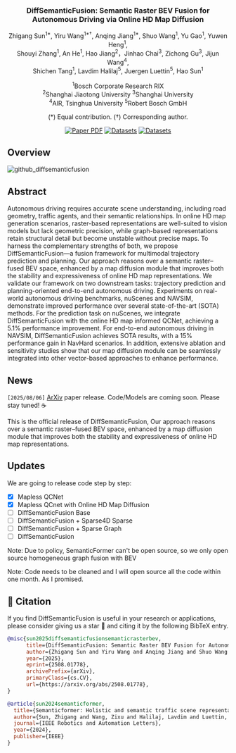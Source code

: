 <div align="center">
<h3>DiffSemanticFusion: Semantic Raster BEV Fusion for Autonomous Driving via Online HD Map Diffusion</h3>

Zhigang Sun<sup>1\*</sup>, Yiru Wang<sup>1\*†</sup>, Anqing Jiang<sup>1\*</sup>, Shuo Wang<sup>1</sup>, Yu Gao<sup>1</sup>, Yuwen Heng<sup>1</sup>,  
Shouyi Zhang<sup>1</sup>, An He<sup>1</sup>, Hao Jiang<sup>2</sup>，Jinhao Chai<sup>3</sup>, Zichong Gu<sup>3</sup>, Jijun Wang<sup>4</sup>, \
Shichen Tang<sup>1</sup>, Lavdim Halilaj<sup>5</sup>, Juergen Luettin<sup>5</sup>, Hao Sun<sup>1</sup>

<sup>1</sup>Bosch Corporate Research RIX  
<sup>2</sup>Shanghai Jiaotong University 
<sup>3</sup>Shanghai University \
<sup>4</sup>AIR, Tsinghua University
<sup>5</sup>Robert Bosch GmbH

(\*) Equal contribution. (†) Corresponding author.  

<a href="https://www.arxiv.org/pdf/2508.01778"><img src='https://img.shields.io/badge/arXiv-DiffSemanticFusion-blue' alt='Paper PDF'></a>
<a href="https://www.arxiv.org/pdf/2508.01778"><img src='https://img.shields.io/badge/Datasets-MaplessQCNet-red' alt='Datasets'></a>
<a href="https://www.arxiv.org/pdf/2508.01778"><img src='https://img.shields.io/badge/Datasets-Sparse4D-green' alt='Datasets'></a>

</div>


## Overview

![github_diffsemanticfusion](https://github.com/user-attachments/assets/8bba0baa-252b-4be9-af3c-26f92c9f2f9b)

## Abstract         

Autonomous driving requires accurate scene understanding, including road geometry, traffic agents, and their semantic relationships. In online HD map generation scenarios, raster-based representations are well-suited to vision models but lack geometric precision, while graph-based representations retain structural detail but become unstable without precise maps. To harness the complementary strengths of both, we propose DiffSemanticFusion—a fusion framework for multimodal trajectory prediction and planning. Our approach reasons over a semantic raster–fused BEV space, enhanced by a map diffusion module that improves both the stability and expressiveness of online HD map representations. We validate our framework on two downstream tasks: trajectory prediction and planning-oriented end-to-end autonomous driving. Experiments on real-world autonomous driving benchmarks, nuScenes and NAVSIM, demonstrate improved performance over several state-of-the-art (SOTA) methods. For the prediction task on nuScenes, we integrate DiffSemanticFusion with the online HD map informed QCNet, achieving a 5.1\% performance improvement. For end-to-end autonomous driving in NAVSIM, DiffSemanticFusion achieves SOTA results, with a 15\% performance gain in NavHard scenarios. In addition, extensive ablation and sensitivity studies show that our map diffusion module can be seamlessly integrated into other vector-based approaches to enhance performance. 



## News
`[2025/08/06]` [ArXiv](https://www.arxiv.org/pdf/2508.01778) paper release. Code/Models are coming soon. Please stay tuned! ☕️

This is the official release of DiffSemanticFusion, Our approach reasons over a semantic raster–fused BEV space, enhanced by a map diffusion module that improves both the stability and expressiveness of online HD map representations.

## Updates
We are going to release code step by step:

- [x] Mapless QCNet 
- [x] Mapless QCnet with Online HD Map Diffusion
- [ ] DiffSemanticFusion Base
- [ ] DiffSemanticFusion + Sparse4D Sparse
- [ ] DiffSemanticFusion + Sparse Graph
- [ ] DiffSemanticFusion

Note: Due to policy, SemanticFormer can't be open source, so we only open source homogeneous graph fusion with BEV

Note: Code needs to be cleaned and I will open source all the code within one month. As I promised.

## 📄 Citation

If you find DiffSemanticFusion is useful in your research or applications, please consider giving us a star 🌟 and citing it by the following BibTeX entry.

```bibtex
@misc{sun2025diffsemanticfusionsemanticrasterbev,
      title={DiffSemanticFusion: Semantic Raster BEV Fusion for Autonomous Driving via Online HD Map Diffusion}, 
      author={Zhigang Sun and Yiru Wang and Anqing Jiang and Shuo Wang and Yu Gao and Yuwen Heng and Shouyi Zhang and An He and Hao Jiang and Jinhao Chai and Zichong Gu and Wang Jijun and Shichen Tang and Lavdim Halilaj and Juergen Luettin and Hao Sun},
      year={2025},
      eprint={2508.01778},
      archivePrefix={arXiv},
      primaryClass={cs.CV},
      url={https://arxiv.org/abs/2508.01778}, 
}
```

```bibtex
@article{sun2024semanticformer,
  title={Semanticformer: Holistic and semantic traffic scene representation for trajectory prediction using knowledge graphs},
  author={Sun, Zhigang and Wang, Zixu and Halilaj, Lavdim and Luettin, Juergen},
  journal={IEEE Robotics and Automation Letters},
  year={2024},
  publisher={IEEE}
}
```

